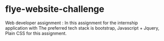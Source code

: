 # flye-website-challenge
Web developer assignment : In this assignment for the internship application with The preferred tech stack is bootstrap, Javascript + Jquery, Plain CSS for this assignment.
